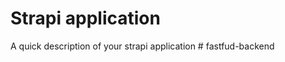 # Strapi application

A quick description of your strapi application
#   f a s t f u d - b a c k e n d  
 